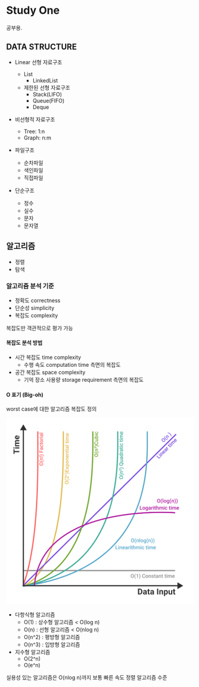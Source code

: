 Study One
=========

공부용.

## DATA STRUCTURE

- Linear 선형 자료구조
  - List
    - LinkedList
  - 제한된 선형 자료구조
    - Stack(LIFO)
    - Queue(FIFO)
    - Deque
- 비선형적 자료구조
  - Tree: 1:n
  - Graph: n:m

- 파일구조
  - 순차파일
  - 색인파일
  - 직접파일
- 단순구조
  - 정수
  - 실수
  - 문자
  - 문자열

## 알고리즘
- 정렬
- 탐색

### 알고리즘 분석 기준

- 정확도 correctness
- 단순성 simplicity
- 복잡도 complexity

복잡도만 객관적으로 평가 가능

#### 복잡도 분석 방법
- 시간 복잡도 time complexity
  - 수행 속도 computation time 측면의 복잡도 
- 공간 복잡도 space complexity
  - 기억 장소 사용량 storage requirement 측면의 복잡도

#### O 표기 (Big-oh)
worst case에 대한 알고리즘 복잡도 정의

![big-o-notation-1024x1013.png](big-o-notation-1024x1013.png)


- 다항식형 알고리즘
  - O(1) : 상수형 알고리즘 < O(log n)
  - O(n) : 선형 알고리즘 < O(nlog n)
  - O(n^2) : 평방형 알고리즘
  - O(n^3) : 입방형 알고리즘
- 지수형 알고리즘
  - O(2^n)
  - O(e^n)

실용성 있는 알고리즘은 O(nlog n)까지
보통 빠른 속도 정렬 알고리즘 수준

